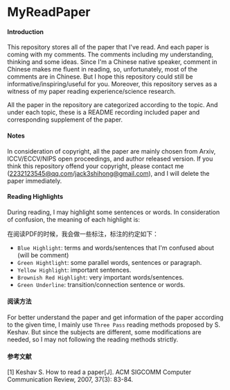 # MyReadPaper

#### Introduction
This repository stores all of the paper that I've read. And each paper is coming with my comments. The comments including my understanding, thinking and some ideas. Since I'm a Chinese native speaker, comment in Chinese makes me fluent in reading, so, unfortunately, most of the comments are in Chinese. But I hope this repository could still be informative/inspiring/useful for you. Moreover, this repository serves as a witness of my paper reading experience/science research.



All the paper in the repository are categorized according to the topic. And under each topic, these is a README recording included paper and corresponding supplement of the paper. 



#### Notes

In consideration of copyright, all the paper are mainly chosen from Arxiv, ICCV/ECCV/NIPS open proceedings, and author released version. If you think this repository offend your copyright, please contact me (2232123545@qq.com/jack3shihong@gmail.com), and I will delete the paper immediately.





#### Reading Highlights

During reading, I may highlight some sentences or words. In consideration of confusion, the meaning of each highlight is:

在阅读PDF的时候，我会做一些标注，标注的约定如下：

- `Blue Highlight`: terms and words/sentences that I'm confused about (will be comment)
- `Green Hightlight`: some parallel words, sentences or paragraph.
- `Yellow Highlight`: important sentences.
- `Brownish Red Highlight`: very important words/sentences.
- `Green Underline`: transition/connection sentence or words.



#### 阅读方法

For better understand the paper and get information of the paper according to the given time, I mainly use `Three Pass` reading methods proposed by S. Keshav. But since the subjects are different, some modifications are needed, so I may not following the reading methods strictly.





#### 参考文献

[1] Keshav S. How to read a paper[J]. ACM SIGCOMM Computer Communication Review, 2007, 37(3): 83-84.

 
